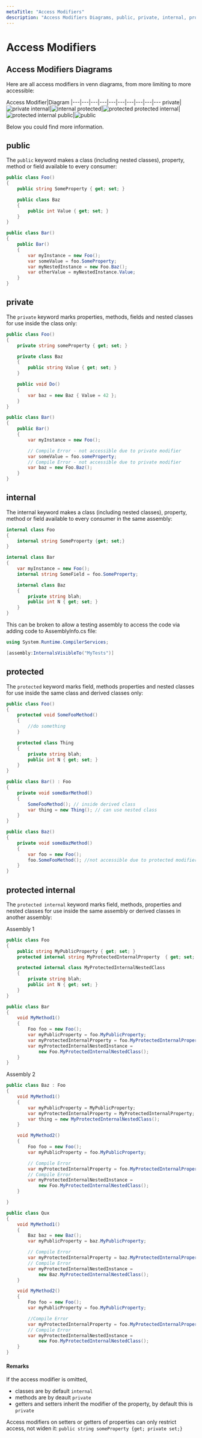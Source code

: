 ```yaml
---
metaTitle: "Access Modifiers"
description: "Access Modifiers Diagrams, public, private, internal, protected, protected internal"
---
```


# Access Modifiers



## Access Modifiers Diagrams


Here are all access modifiers in venn diagrams, from more limiting to more accessible:

<th align="right">Access Modifier</th>|Diagram
|---|---|---|---|---|---|---|---|---|---
<td align="right">private</td>|<img src="https://i.stack.imgur.com/SdeM9.png" alt="private" />
<td align="right">internal</td>|<img src="https://i.stack.imgur.com/8o7Dm.png" alt="internal" />
<td align="right">protected</td>|<img src="https://i.stack.imgur.com/uniOu.png" alt="protected" />
<td align="right">protected internal</td>|<img src="https://i.stack.imgur.com/VaQQ9.png" alt="protected internal" />
<td align="right">public</td>|<img src="https://i.stack.imgur.com/VGgjh.png" alt="public" />

Below you could find more information.



## public


The `public` keyword makes a class (including nested classes), property, method or field available to every consumer:

```cs
public class Foo()
{
    public string SomeProperty { get; set; }

    public class Baz
    {
        public int Value { get; set; }
    }
}

public class Bar()
{
    public Bar()
    {
        var myInstance = new Foo();
        var someValue = foo.SomeProperty;
        var myNestedInstance = new Foo.Baz();
        var otherValue = myNestedInstance.Value;
    }        
}

```



## private


The `private` keyword marks properties, methods, fields and nested classes for use inside the class only:

```cs
public class Foo()
{
    private string someProperty { get; set; }

    private class Baz
    {
        public string Value { get; set; }
    }

    public void Do()
    {
        var baz = new Baz { Value = 42 };
    }
}

public class Bar()
{
    public Bar()
    {
        var myInstance = new Foo();

        // Compile Error - not accessible due to private modifier
        var someValue = foo.someProperty;
        // Compile Error - not accessible due to private modifier
        var baz = new Foo.Baz();
    }
}

```



## internal


The internal keyword makes a class (including nested classes), property, method or field available to every consumer in the same assembly:

```cs
internal class Foo
{
    internal string SomeProperty {get; set;}
}

internal class Bar
{
    var myInstance = new Foo();
    internal string SomeField = foo.SomeProperty;

    internal class Baz
    {
        private string blah;
        public int N { get; set; }
    }
}

```

This can be broken to allow a testing assembly to access the code via adding code to AssemblyInfo.cs file:

```cs
using System.Runtime.CompilerServices;

[assembly:InternalsVisibleTo("MyTests")]

```



## protected


The `protected` keyword marks field, methods properties and nested classes for use inside the same class and derived classes only:

```cs
public class Foo()
{
    protected void SomeFooMethod()
    {
        //do something
    }

    protected class Thing
    {
        private string blah;
        public int N { get; set; }
    }
}

public class Bar() : Foo
{
    private void someBarMethod()
    {
        SomeFooMethod(); // inside derived class
        var thing = new Thing(); // can use nested class
    }
}

public class Baz()
{
    private void someBazMethod()
    {
        var foo = new Foo();
        foo.SomeFooMethod(); //not accessible due to protected modifier
    }
}

```



## protected internal


The `protected internal` keyword marks field, methods, properties and nested classes for use inside the same assembly or derived classes in another assembly:

> 
Assembly 1


```cs
public class Foo
{
    public string MyPublicProperty { get; set; }
    protected internal string MyProtectedInternalProperty  { get; set; }

    protected internal class MyProtectedInternalNestedClass
    {
        private string blah;
        public int N { get; set; }
    }
}

public class Bar
{
    void MyMethod1()
    {
        Foo foo = new Foo();
        var myPublicProperty = foo.MyPublicProperty;
        var myProtectedInternalProperty = foo.MyProtectedInternalProperty;
        var myProtectedInternalNestedInstance =
            new Foo.MyProtectedInternalNestedClass();
    }
}

```

> 
Assembly 2


```cs
public class Baz : Foo
{
    void MyMethod1()
    {
        var myPublicProperty = MyPublicProperty;
        var myProtectedInternalProperty = MyProtectedInternalProperty;
        var thing = new MyProtectedInternalNestedClass();
    }

    void MyMethod2()
    {
        Foo foo = new Foo();
        var myPublicProperty = foo.MyPublicProperty;

        // Compile Error
        var myProtectedInternalProperty = foo.MyProtectedInternalProperty;
        // Compile Error
        var myProtectedInternalNestedInstance =
            new Foo.MyProtectedInternalNestedClass();
    }

}

public class Qux
{
    void MyMethod1()
    {
        Baz baz = new Baz();
        var myPublicProperty = baz.MyPublicProperty;

        // Compile Error
        var myProtectedInternalProperty = baz.MyProtectedInternalProperty;
        // Compile Error
        var myProtectedInternalNestedInstance =
            new Baz.MyProtectedInternalNestedClass();
    }

    void MyMethod2()
    {
        Foo foo = new Foo();
        var myPublicProperty = foo.MyPublicProperty;

        //Compile Error
        var myProtectedInternalProperty = foo.MyProtectedInternalProperty;
        // Compile Error
        var myProtectedInternalNestedInstance =
            new Foo.MyProtectedInternalNestedClass();
    }
}

```



#### Remarks


If the access modifier is omitted,

- classes are by default `internal`
- methods are by deault `private`
- getters and setters inherit the modifier of the property, by default this is `private`

Access modifiers on setters or getters of properties can only restrict access, not widen it:
`public string someProperty {get; private set;}`

